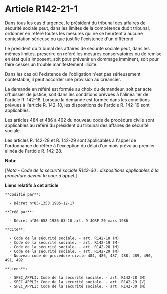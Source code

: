 # Article R142-21-1

Dans tous les cas d'urgence, le président du tribunal des affaires de sécurité sociale peut, dans les limites de la
compétence dudit tribunal, ordonner en référé toutes les mesures qui ne se heurtent à aucune contestation sérieuse ou que
justifie l'existence d'un différend.

Le président du tribunal des affaires de sécurité sociale peut, dans les mêmes limites, prescrire en référé les mesures
conservatoires ou de remise en état qui s'imposent, soit pour prévenir un dommage imminent, soit pour faire cesser un trouble
manifestement illicite.

Dans les cas où l'existence de l'obligation n'est pas sérieusement contestable, il peut accorder une provision au créancier.

La demande en référé est formée au choix du demandeur, soit par acte d'huissier de justice, soit dans les conditions prévues
à l'alinéa 1er de l'article R. 142-18. Lorsque la demande est formée dans les conditions prévues à l'article R. 142-18, les
dispositions de l'article R. 142-19 sont applicables.

Les articles 484 et 486 à 492 du nouveau code de procédure civile sont applicables au référé du président du tribunal des
affaires de sécurité sociale.

Les articles R. 142-28 et R. 142-29 sont applicables à l'appel de l'ordonnance de référé à l'exception du délai d'un mois
prévu au premier alinéa de l'article R. 142-28.

**Nota:**

[*Nota - Code de la sécurité sociale R142-30 : dispositions applicables à la procédure devant la cour d'appel.*]

**Liens relatifs à cet article**

	**Codifié par**:

	  - Décret n°85-1353 1985-12-17

	**Créé par**:

	  - Décret n°86-658 1986-03-18 art. 9 JORF 20 mars 1986

	**Cite**:

	  - Code de la sécurité sociale. - art. R142-18 (M)
	  - Code de la sécurité sociale. - art. R142-19 (M)
	  - Code de la sécurité sociale. - art. R142-28 (M)
	  - Code de la sécurité sociale. - art. R142-29 (M)
	  - Nouveau code de procédure civile 484, 486, 487, 488, 489, 490, 491, 492

	**Liens**:

	  - SPEC_APPLI: Code de la sécurité sociale. - art. R142-28 (M)
	  - SPEC_APPLI: Code de la sécurité sociale. - art. R142-29 (V)
	  - SPEC_APPLI: Code de la sécurité sociale. - art. R142-30 (M)
